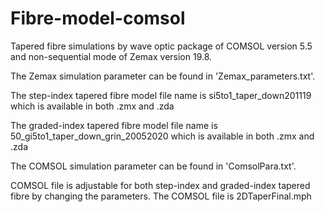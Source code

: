 # Fibre-model-comsol
Tapered fibre simulations by wave optic package of COMSOL version 5.5 and non-sequential mode of Zemax version 19.8.

The Zemax simulation parameter can be found in 'Zemax_parameters.txt'. 

  The step-index tapered fibre model file name is si5to1_taper_down201119 which is available in both .zmx and .zda
  
  The graded-index tapered fibre model file name is 50_gi5to1_taper_down_grin_20052020 which is available in both .zmx and .zda
   
   
The COMSOL simulation parameter can be found in 'ComsolPara.txt'. 

  COMSOL file is adjustable for both step-index and graded-index tapered fibre by changing the parameters. The COMSOL file is 2DTaperFinal.mph
